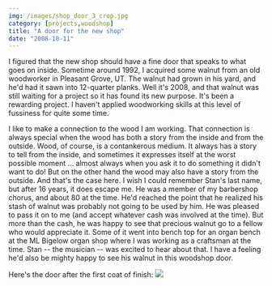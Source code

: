 ```yaml
---
img: /images/shop_door_3_crop.jpg
category: [projects,woodshop]
title: "A door for the new shop"
date: "2008-10-11"
---
```


I figured that the new shop should have a fine door that speaks to what goes on inside. Sometime around 1992, I acquired some walnut from an old woodworker in Pleasant Grove, UT. The walnut had grown in his yard, and he'd had it sawn into 12-quarter planks. Well it's 2008, and that walnut was still waiting for a project so it has found its new purpose. It's been a rewarding project. I haven't applied woodworking skills at this level of fussiness for quite some time.

I like to make a connection to the wood I am working. That connection is always special when the wood has both a story from the inside and from the outside. Wood, of course, is a contankerous medium. It always has a story to tell from the inside, and sometimes it expresses itself at the worst possible moment ... almost always when you ask it to do something it didn't want to do! But on the other hand the wood may also have a story from the outside. And that's the case here. I wish I could remember Stan's last name, but after 16 years, it does escape me. He was a member of my barbershop chorus, and about 80 at the time. He'd reached the point that he realized his stash of walnut was probably not going to be used by him. He was pleased to pass it on to me (and accept whatever cash was involved at the time). But more than the cash, he was happy to see that precious walnut go to a fellow who would appreciate it. Some of it went into bench top for an organ bench at the ML Bigelow organ shop where I was working as a craftsman at the time. Stan -- the musician -- was excited to hear about that. I have a feeling he'd also be mighty happy to see his walnut in this woodshop door.

Here's the door after the first coat of finish: ![](/images/shop_door_3.jpg)
